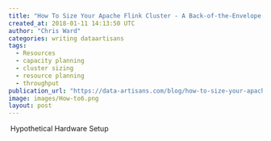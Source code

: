 ```yaml
---
title: "How To Size Your Apache Flink Cluster - A Back-of-the-Envelope Calculation"
created_at: 2018-01-11 14:13:50 UTC
author: "Chris Ward"
categories: writing dataartisans
tags:
  - Resources
  - capacity planning
  - cluster sizing
  - resource planning
  - throughput
publication_url: "https://data-artisans.com/blog/how-to-size-your-apache-flink-cluster-general-guidelines"
image: images/How-to6.png
layout: post
---
```

&nbsp;Hypothetical Hardware Setup

